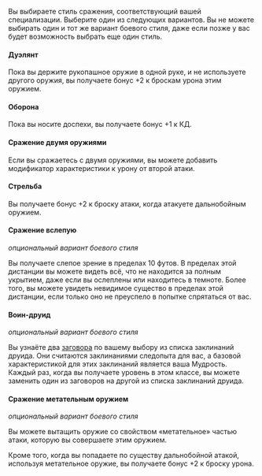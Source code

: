 Вы выбираете стиль сражения, соответствующий вашей специализации. Выберите один из следующих вариантов. Вы не можете выбирать один и тот же вариант боевого стиля, даже если позже у вас будет возможность выбрать еще один стиль.

#### Дуэлянт

Пока вы держите рукопашное оружие в одной руке, и не используете другого оружия, вы получаете бонус +2 к броскам урона этим оружием.

#### Оборона

Пока вы носите доспехи, вы получаете бонус +1 к КД.

#### Сражение двумя оружиями

Если вы сражаетесь с двумя оружиями, вы можете добавить модификатор характеристики к урону от второй атаки.

#### Стрельба

Вы получаете бонус +2 к броску атаки, когда атакуете дальнобойным оружием.

#### Сражение вслепую

_опциональный вариант боевого стиля_

Вы получаете слепое зрение в пределах 10 футов. В пределах этой дистанции вы можете видеть всё, что не находится за полным укрытием, даже если вы ослеплены или находитесь в темноте. Более того, вы можете увидеть невидимое существо в пределах этой дистанции, если только оно не преуспело в попытке спрятаться от вас.

#### Воин-друид

_опциональный вариант боевого стиля_

Вы узнаёте два [заговора](https://dnd.su/spells/?search=&level=0&class=22) по вашему выбору из списка заклинаний друида. Они считаются заклинаниями следопыта для вас, а базовой характеристикой для этих заклинаний является ваша Мудрость. Каждый раз, когда вы получаете уровень в этом классе, вы можете заменить один из заговоров на другой из списка заклинаний друида.

#### Сражение метательным оружием

_опциональный вариант боевого стиля_

Вы можете вытащить оружие со свойством «метательное» частью атаки, которую вы совершаете этим оружием.

Кроме того, когда вы попадаете по существу дальнобойной атакой, используя метательное оружие, вы получаете бонус +2 к броску урона.